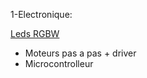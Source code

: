 1-Electronique:

[Leds RGBW](https://fr.aliexpress.com/item/High-Power-LED-Chip-3W-RGBW-LED-COB-Beads-Bulb-Light-Lamp-8-pins-350mA-Red/32630893730.html)

- Moteurs pas a pas + driver
- Microcontrolleur
